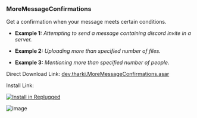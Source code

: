 ### MoreMessageConfirmations

Get a confirmation when your message meets certain conditions.

- **Example 1:** *Attempting to send a message containing discord invite in a server.*

- **Example 2:** *Uploading more than specified number of files.*

- **Example 3:** *Mentioning more than specified number of people.*

Direct Download Link: [dev.tharki.MoreMessageConfirmations.asar](https://github.com/Tharki-God/MoreMessageConfirmations/releases/latest/download/dev.tharki.MoreMessageConfirmations.asar)

Install Link:


[![Install in Replugged](https://img.shields.io/badge/-Install%20in%20Replugged-blue?style=for-the-badge&logo=none)](https://replugged.dev/install?identifier=Tharki-God/MoreMessageConfirmations&source=github)


![image](https://tharki-god.github.io/files-random-host/bdpluginsassets/confirmation.png)
